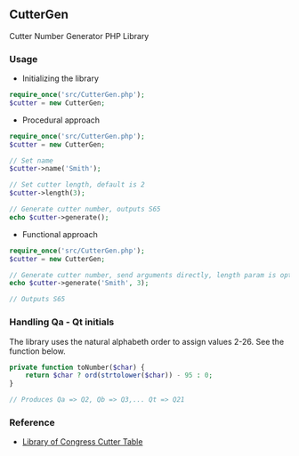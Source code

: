 CutterGen
-------------------------------------------
Cutter Number Generator PHP Library

### Usage

* Initializing the library
```php
require_once('src/CutterGen.php');
$cutter = new CutterGen;
```

* Procedural approach
```php
require_once('src/CutterGen.php');
$cutter = new CutterGen;

// Set name
$cutter->name('Smith');

// Set cutter length, default is 2
$cutter->length(3);

// Generate cutter number, outputs S65
echo $cutter->generate();
```

* Functional approach
```php
require_once('src/CutterGen.php');
$cutter = new CutterGen;

// Generate cutter number, send arguments directly, length param is optional
echo $cutter->generate('Smith', 3);

// Outputs S65
```

### Handling Qa - Qt initials

The library uses the natural alphabeth order to assign values 2-26. See the function below.
```php
private function toNumber($char) {
    return $char ? ord(strtolower($char)) - 95 : 0;
}

// Produces Qa => Q2, Qb => Q3,... Qt => Q21
```

### Reference
* [Library of Congress Cutter Table](https://www.loc.gov/aba/pcc/053/table.html)
